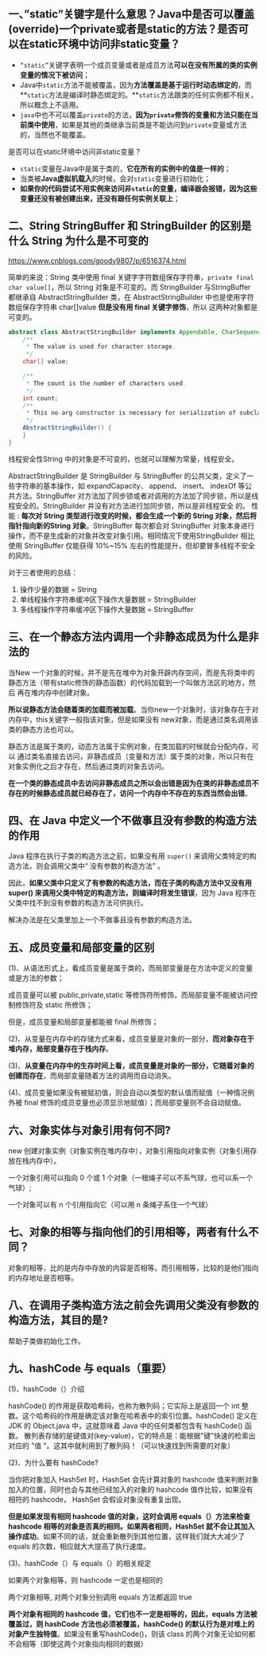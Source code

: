 ## 一、”static”关键字是什么意思？Java中是否可以覆盖(override)一个private或者是static的方法？是否可以在static环境中访问非static变量？


* `“static”`关键字表明一个成员变量或者是成员方法**可以在没有所属的类的实例变量的情况下被访问**；
* Java中`static`方法不能被覆盖，因为**方法覆盖是基于运行时动态绑定的**，而**`static`方法是编译时静态绑定的。**`static`方法跟类的任何实例都不相关，所以概念上不适用。
* `java`中也不可以覆盖`private`的方法，**因为`private`修饰的变量和方法只能在当前类中使用**，如果是其他的类继承当前类是不能访问到`private`变量或方法的，当然也不能覆盖。

是否可以在static环境中访问非static变量？

- `static`变量在Java中是属于类的，**它在所有的实例中的值是一样的**；
- 当类被**Java虚拟机载入**的时候，会对`static`变量进行初始化；
- **如果你的代码尝试不用实例来访问非`static`的变量，编译器会报错，因为这些变量还没有被创建出来，还没有跟任何实例关联上**；

## 二、String StringBuffer 和 StringBuilder 的区别是什么 String 为什么是不可变的

<https://www.cnblogs.com/goody9807/p/6516374.html>

简单的来说：String 类中使用 final 关键字字符数组保存字符串，`private final char value[]`，所以 String 对象是不可变的。而 StringBuilder 与StringBuffer 都继承自 AbstractStringBuilder 类，在 AbstractStringBuilder 中也是使用字符数组保存字符串 char[]value **但是没有用 final 关键字修饰**，所以
这两种对象都是可变的。

```java
abstract class AbstractStringBuilder implements Appendable, CharSequence {
    /**
     * The value is used for character storage.
     */
    char[] value;

    /**
     * The count is the number of characters used.
     */
    int count;
    /**
     * This no-arg constructor is necessary for serialization of subclasses.
     */
    AbstractStringBuilder() {
    }
}
```

线程安全性String 中的对象是不可变的，也就可以理解为常量，线程安全。

AbstractStringBuilder 是 StringBuilder 与 StringBuffer 的公共父类，定义了一些字符串的基本操作，如 expandCapacity、 append、 insert、 indexOf 等公共方法。StringBuffer 对方法加了同步锁或者对调用的方法加了同步锁，所以是线程安全的。StringBuilder 并没有对方法进行加同步锁，所以是非线程安全
的。
性能 : **每次对 String 类型进行改变的时候，都会生成一个新的 String 对象，然后将指针指向新的String 对象**。StringBuffer 每次都会对 StringBuffer 对象本身进行操作，而不是生成新的对象并改变对象引用。相同情况下使用StringBuilder 相比使用 StringBuffer 仅能获得 10%~15% 左右的性能提升，但却要冒多线程不安全的风险。

对于三者使用的总结：

1. 操作少量的数据 = String
2. 单线程操作字符串缓冲区下操作大量数据 = StringBuilder
3. 多线程操作字符串缓冲区下操作大量数据 = StringBuffer

## 三、在一个静态方法内调用一个非静态成员为什么是非法的

当New 一个对象的时候，并不是先在堆中为对象开辟内存空间，而是先将类中的静态方法（带有static修饰的静态函数）的代码加载到一个叫做方法区的地方，然后 再在堆内存中创建对象。

**所以说静态方法会随着类的加载而被加载**。当你new一个对象时，该对象存在于对内存中，this关键字一般指该对象，但是如果没有 new对象，而是通过类名调用该类的静态方法也可以。

静态方法是属于类的，动态方法属于实例对象，在类加载的时候就会分配内存，可以 通过类名直接去访问，非静态成员（变量和方法）属于类的对象，所以只有在对象实例化之后才存在，然后通过类的对象去访问。

**在一个类的静态成员中去访问非静态成员之所以会出错是因为在类的非静态成员不存在的时候静态成员就已经存在了，访问一个内存中不存在的东西当然会出错**。

## 四、在 Java 中定义一个不做事且没有参数的构造方法的作用

Java 程序在执行子类的构造方法之前，如果没有用 `super()` 来调用父类特定的构造方法，则会调用父类中“ 没有参数的构造方法” 。

因此，**如果父类中只定义了有参数的构造方法，而在子类的构造方法中又没有用 super() 来调用父类中特定的构造方法，则编译时将发生错误**，因为 Java 程序在父类中找不到没有参数的构造方法可供执行。

解决办法是在父类里加上一个不做事且没有参数的构造方法。

## 五、成员变量和局部变量的区别

(1)、从语法形式上，看成员变量是属于类的，而局部变量是在方法中定义的变量或是方法的参数；

成员变量可以被 public,private,static 等修饰符所修饰，而局部变量不能被访问控制修饰符及 static 所修饰；

但是，成员变量和局部变量都能被 final 所修饰；

(2)、从变量在内存中的存储方式来看，成员变量是对象的一部分，**而对象存在于堆内存，局部变量存在于栈内存**。

(3)、**从变量在内存中的生存时间上看，成员变量是对象的一部分，它随着对象的创建而存在**，而局部变量随着方法的调用而自动消失。

(4)、成员变量如果没有被赋初值，则会自动以类型的默认值而赋值（一种情况例外被 final 修饰的成员变量也必须显示地赋值）；而局部变量则不会自动赋值。

## 六、对象实体与对象引用有何不同?

new 创建对象实例（对象实例在堆内存中），对象引用指向对象实例（对象引用存放在栈内存中）。

一个对象引用可以指向 0 个或 1 个对象（一根绳子可以不系气球，也可以系一个气球）; 

一个对象可以有 n 个引用指向它（可以用 n 条绳子系住一个气球）

## 七、对象的相等与指向他们的引用相等，两者有什么不同？

对象的相等，比的是内存中存放的内容是否相等。而引用相等，比较的是他们指向的内存地址是否相等。

## 八、在调用子类构造方法之前会先调用父类没有参数的构造方法，其目的是?

帮助子类做初始化工作。

## 九、hashCode 与 equals（重要）

(1)、hashCode（）介绍

hashCode() 的作用是获取哈希码，也称为散列码；它实际上是返回一个 int 整数。这个哈希码的作用是确定该对象在哈希表中的索引位置。hashCode() 定义在 JDK 的 Object.java 中，这就意味着 Java 中的任何类都包含有 hashCode() 函数。
散列表存储的是键值对(key-value)，它的特点是：能根据"键"快速的检索出对应的 "值 "。这其中就利用到了散列码！（可以快速找到所需要的对象）

(2)、为什么要有 hashCode?

当你把对象加入 HashSet 时，HashSet 会先计算对象的 hashcode 值来判断对象加入的位置，同时也会与其他已经加入的对象的 hashcode 值作比较，如果没有相符的 hashcode， HashSet 会假设对象没有重复出现。

**但是如果发现有相同 hashcode 值的对象，这时会调用 equals（）方法来检查 hashcode 相等的对象是否真的相同。如果两者相同，HashSet 就不会让其加入操作成功**。如果不同的话，就会重新散列到其他位置，这样我们就大大减少了 equals 的次数，相应就大大提高了执行速度。

(3)、hashCode（）与 equals（）的相关规定

如果两个对象相等，则 hashcode 一定也是相同的

两个对象相等, 对两个对象分别调用 equals 方法都返回 true

**两个对象有相同的 hashcode 值，它们也不一定是相等的，因此，equals 方法被覆盖过，则 hashCode 方法也必须被覆盖，hashCode() 的默认行为是对堆上的对象产生独特值**。如果没有重写hashCode()，则该 class 的两个对象无论如何都不会相等（即使这两个对象指向相同的数据）

